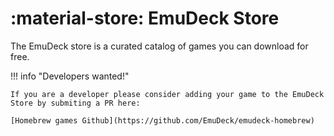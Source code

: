 # :material-store: EmuDeck Store

The EmuDeck store is a curated catalog of games you can download for free.

!!! info "Developers wanted!"

    If you are a developer please consider adding your game to the EmuDeck Store by submiting a PR here:

    [Homebrew games Github](https://github.com/EmuDeck/emudeck-homebrew)
